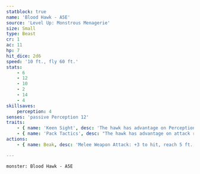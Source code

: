 ```yaml
---
statblock: true
name: 'Blood Hawk - A5E'
source: 'Level Up: Monstrous Menagerie'
size: Small
type: Beast
cr: 1
ac: 11
hp: 7
hit_dice: 2d6
speed: '10 ft., fly 60 ft.'
stats:
    - 6
    - 12
    - 10
    - 2
    - 14
    - 4
skillsaves:
    perception: 4
senses: 'passive Perception 12'
traits:
    - { name: 'Keen Sight', desc: 'The hawk has advantage on Perception checks that rely on sight.' }
    - { name: 'Pack Tactics', desc: "The hawk has advantage on attack rolls against a creature if at least one of the hawk's allies is within 5 feet of the creature and not incapacitated." }
actions:
    - { name: Beak, desc: 'Melee Weapon Attack: +3 to hit, reach 5 ft., one target. Hit: 3 (1d4+1) piercing damage.' }

---
```

```statblock
monster: Blood Hawk - A5E
```
